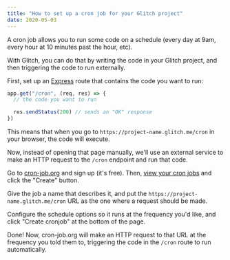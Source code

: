 ```yaml
---
title: "How to set up a cron job for your Glitch project"
date: 2020-05-03
---
```

A cron job allows you to run some code on a schedule (every day at 9am, every hour at 10 minutes past the hour, etc).

With Glitch, you can do that by writing the code in your Glitch project, and then triggering the code to run externally.

First, set up an [Express](https://expressjs.com) route that contains the code you want to run:

```javascript
app.get("/cron", (req, res) => {
  // the code you want to run

  res.sendStatus(200) // sends an "OK" response
})
```

This means that when you go to `https://project-name.glitch.me/cron` in your browser, the code will execute.

Now, instead of opening that page manually, we'll use an external service to make an HTTP request to the `/cron` endpoint and run that code.

Go to [cron-job.org](http://cron-job.org) and sign up (it's free). Then, [view your cron jobs](https://cron-job.org/en/members/jobs/) and click the "Create" button.

Give the job a name that describes it, and put the `https://project-name.glitch.me/cron` URL as the one where a request should be made.

Configure the schedule options so it runs at the frequency you'd like, and click "Create cronjob" at the bottom of the page.

Done! Now, cron-job.org will make an HTTP request to that URL at the frequency you told them to, triggering the code in the `/cron` route to run automatically.

